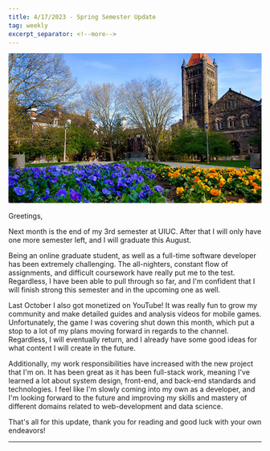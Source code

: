```yaml
---
title: 4/17/2023 - Spring Semester Update
tag: weekly
excerpt_separator: <!--more-->
---
```


![uiuc](/imgs/Spring_UIUC.jpg)

Greetings,

Next month is the end of my 3rd semester at UIUC. After that I will only have one more semester left, and I will graduate this August.

Being an online graduate student, as well as a full-time software developer has been extremely challenging. The all-nighters, constant flow of assignments, and difficult coursework have really put me to the test. Regardless, I have been able to pull through so far, and I'm confident that I will finish strong this semester and in the upcoming one as well. 

Last October I also got monetized on YouTube! It was really fun to grow my community and make detailed guides and analysis videos for mobile games. Unfortunately, the game I was covering shut down this month, which put a stop to a lot of my plans moving forward in regards to the channel. Regardless, I will eventually return, and I already have some good ideas for what content I will create in the future. 

Additionally, my work responsibilities have increased with the new project that I'm on. It has been great as it has been full-stack work, meaning I've learned a lot about system design, front-end, and back-end standards and technologies. I feel like I'm slowly coming into my own as a developer, and I'm looking forward to the future and improving my skills and mastery of different domains related to web-development and data science.

That's all for this update, thank you for reading and good luck with your own endeavors!

---

<!--more-->